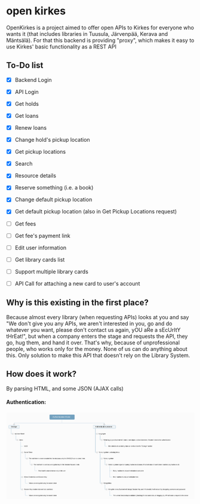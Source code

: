 # open kirkes
OpenKirkes is a project aimed to offer open APIs to Kirkes for everyone who wants it (that includes libraries in Tuusula, Järvenpää, Kerava and Mäntsälä). For that this backend is providing "proxy", which makes it easy to use Kirkes' basic functionality as a REST API

## To-Do list
- [x] Backend Login
- [x] API Login
- [x] Get holds
- [x] Get loans
- [x] Renew loans
- [x] Change hold's pickup location
- [x] Get pickup locations
- [x] Search
- [x] Resource details
- [x] Reserve something (i.e. a book)
- [x] Change default pickup location
- [x] Get default pickup location (also in Get Pickup Locations request)
- [ ] Get fees
- [ ] Get fee's payment link
- [ ] Edit user information
- [ ] Get library cards list
- [ ] Support multiple library cards
- [ ] API Call for attaching a new card to user's account


## Why is this existing in the first place?
Because almost every library (when requesting APIs) looks at you and say "We don't give you any APIs, we aren't interested in you, go and do whatever you want, please don't contact us again, yOU aRe a sEcUrItY tHrEat!", but when a company enters the stage and requests the API, they go, hug them, and hand it over. That's why, because of unprofessional people, who works only for the money. None of us can do anything about this. Only solution to make this API that doesn't rely on the Library System.

## How does it work?
By parsing HTML, and some JSON (AJAX calls)
#### Authentication:
![Authentication Diagram](https://raw.githubusercontent.com/developerfromjokela/open-kirkes/master/authentication_model.png?token=AJU4T5XAKMKYHKP5KG2LXSC6ZEC4M)
